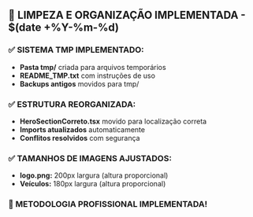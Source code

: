 
## 🧹 LIMPEZA E ORGANIZAÇÃO IMPLEMENTADA - $(date +%Y-%m-%d)

### ✅ SISTEMA TMP IMPLEMENTADO:
- **Pasta tmp/** criada para arquivos temporários
- **README_TMP.txt** com instruções de uso
- **Backups antigos** movidos para tmp/

### ✅ ESTRUTURA REORGANIZADA:
- **HeroSectionCorreto.tsx** movido para localização correta
- **Imports atualizados** automaticamente
- **Conflitos resolvidos** com segurança

### ✅ TAMANHOS DE IMAGENS AJUSTADOS:
- **logo.png:** 200px largura (altura proporcional)
- **Veículos:** 180px largura (altura proporcional)

### 🎯 METODOLOGIA PROFISSIONAL IMPLEMENTADA!

